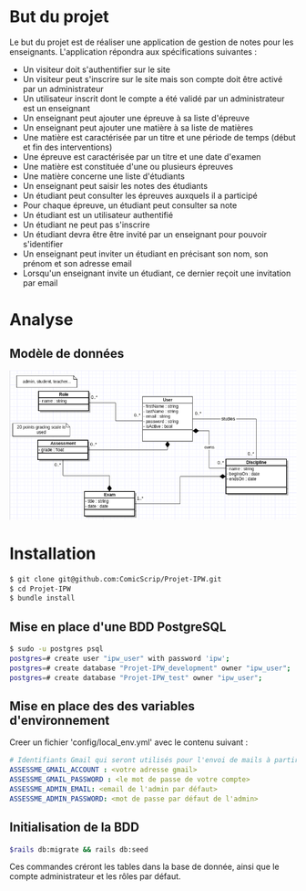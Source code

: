 # But du projet

Le but du projet est de réaliser une application de gestion de notes pour les enseignants. L'application répondra aux spécifications suivantes :

- Un visiteur doit s'authentifier sur le site
- Un visiteur peut s'inscrire sur le site mais son compte doit être activé par un administrateur
- Un utilisateur inscrit dont le compte a été validé par un administrateur est un enseignant
- Un enseignant peut ajouter une épreuve à sa liste d'épreuve
- Un enseignant peut ajouter une matière à sa liste de matières
- Une matière est caractérisée par un titre et une période de temps (début et fin des interventions)
- Une épreuve est caractérisée par un titre et une date d'examen
- Une matière est constituée d'une ou plusieurs épreuves
- Une matière concerne une liste d'étudiants
- Un enseignant peut saisir les notes des étudiants
- Un étudiant peut consulter les épreuves auxquels il a participé
- Pour chaque épreuve, un étudiant peut consulter sa note
- Un étudiant est un utilisateur authentifié
- Un étudiant ne peut pas s'inscrire
- Un étudiant devra être être invité par un enseignant pour pouvoir s'identifier
- Un enseignant peut inviter un étudiant en précisant son nom, son prénom et son adresse email
- Lorsqu'un enseignant invite un étudiant, ce dernier reçoit une invitation par email

# Analyse

## Modèle de données
![first version of the application model](https://raw.githubusercontent.com/ComicScrip/Projet-IPW/dev/analysis/appmodelv1.png)

# Installation
```bash
$ git clone git@github.com:ComicScrip/Projet-IPW.git
$ cd Projet-IPW
$ bundle install
```
## Mise en place d'une BDD PostgreSQL

```bash
$ sudo -u postgres psql
postgres=# create user "ipw_user" with password 'ipw';
postgres=# create database "Projet-IPW_development" owner "ipw_user"; 
postgres=# create database "Projet-IPW_test" owner "ipw_user"; 
```

## Mise en place des des variables d'environnement

Creer un fichier 'config/local_env.yml' avec le contenu suivant :
```yml
# Identifiants Gmail qui seront utilisés pour l'envoi de mails à partir de l'application
ASSESSME_GMAIL_ACCOUNT : <votre adresse gmail>
ASSESSME_GMAIL_PASSWORD : <le mot de passe de votre compte>
ASSESSME_ADMIN_EMAIL: <email de l'admin par défaut>
ASSESSME_ADMIN_PASSWORD: <mot de passe par défaut de l'admin>
```

## Initialisation de la BDD
```bash
$rails db:migrate && rails db:seed
```

Ces commandes créront les tables dans la base de donnée, ainsi que le compte administrateur et les rôles par défaut. 
